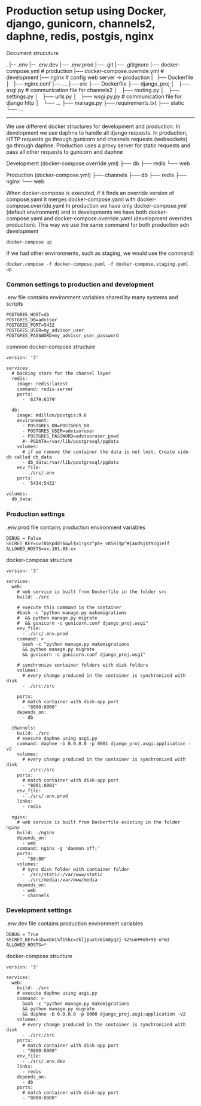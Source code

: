 # Production setup using Docker, django, gunicorn, channels2, daphne, redis, postgis, nginx

Document strucuture

.
|-- .env
|-- .env.dev
|── .env.prod
|── .git
|── .gitignore
|── docker-compose.yml 				# production
|── docker-compose.override.yml 	# development
|── nginx 							# config web server -> production
|   |── Dockerfile
│   |── nginx.conf
|── ...
|── src
    ├── Dockerfile
    ├── django_proj
    │   ├── asgi.py 				# communication file for channels2 
    │   ├── routing.py
    │   ├── settings.py
    │   ├── urls.py
    │   ├── wsgi.py.py 				# communication file for django http
    │   └── ...
    ├── manage.py
    ├── requirements.txt
    ├── static
    └── ...

----------

We use different docker structures for development and production.
In development we use daphne to handle all django requests.
In production, HTTP requests go through gunicorn and channels requests (websockets) go through daphne. Production uses a proxy server for static requests and pass all other requests to gunicorn and daphne

Development (docker-compose.override.yml)
├── db
├── redis
└── web

Production (docker-compose.yml)
├── channels
├── db
├── redis
├── nginx
└── web

When docker-compose is executed, if it finds an override version of compose.yaml it merges docker-compose.yaml with docker-compose.override.yaml
In production we have only docker-compose.yml (default environment) and in developments we have both docker-compose.yaml and docker-compose.override.yaml (development overrides production). This way we use the same command for both production adn development

```
docker-compose up 
```

If we had other environments, such as staging, we would use the command:
```
docker.compose -f docker-compose.yaml -f docker-compose.staging.yaml up
```

### Common settings to production and development
.env file contains environment variables shared by many systems and scripts

```
POSTGRES_HOST=db
POSTGRES_DB=advisor
POSTGRES_PORT=5432
POSTGRES_USER=my_advisor_user
POSTGRES_PASSWORD=my_advisor_user_password
```


common docker-compose structure

```
version: '3'

services:
  # backing store for the channel layer
  redis:
    image: redis:latest
    command: redis-server
    ports:
      - '6379:6379'

  db:
    image: mdillon/postgis:9.6
    environment:
      - POSTGRES_DB=POSTGRES_DB
      - POSTGRES_USER=advisoruser
      - POSTGRES_PASSWORD=advisoruser_pswd
      #- PGDATA=/var/lib/postgresql/pgdata
    volumes:
      # if we remove the container the data is not lost. Create side-db called db_data
      - db_data:/var/lib/postgresql/pgdata
    env_file:
      - ./src/.env
    ports:
      - '5434:5432'

volumes:
  db_data:
```



### Production settings
.env.prod file contains production environment variables

```
DEBUG = False
SECRET_KEY=uv78bkpdd!6&wl$x1!gsz^ph+_v858($p^#jaud%j$t9cg1elf
ALLOWED_HOSTS=xx.101.85.xx
```

docker-compose structure

```
version: '3'

services:
  web:
    # web service is built from Dockerfile in the folder src
    build: ./src

    # execute this command in the container
    #bash -c "python manage.py makemigrations
    #  && python manage.py migrate
    #  && gunicorn -c gunicorn.conf django_proj.wsgi"
    env_file:
      - ./src/.env.prod
    command: >
      bash -c "python manage.py makemigrations
      && python manage.py migrate
      && gunicorn -c gunicorn.conf django_proj.wsgi"

    # synchronize container folders with disk folders
    volumes: 
      # every change produced in the container is synchronized with disk
      - ./src:/src

    ports:
      # match container with disk-app port
      - "8000:8000"
    depends_on:
      - db

  channels:
    build: ./src
    # execute daphne using asgi.py
    command: daphne -b 0.0.0.0 -p 8001 django_proj.asgi:application -v2
    volumes: 
      # every change produced in the container is synchronized with disk
      - ./src:/src
    ports:
      # match container with disk-app port
      - "8001:8001"
    env_file:
      - ./src/.env.prod
    links:
      - redis

  nginx:
    # web service is built from Dockerfile existing in the folder nginx
    build: ./nginx
    depends_on:
      - web
    command: nginx -g 'daemon off;'
    ports:
      - "80:80"
    volumes:
      # sync disk folder with container folder
      - ./src/static:/var/www/static
      - ./src/media:/var/www/media
    depends_on:
      - web
      - channels
```
	

### Development settings
.env.dev file contains production environment variables

```
DEBUG = True
SECRET_KEY=ksbwxbmi%f1%kc=zkljpuxtc6i4dyq2j-%2%un##oh+9$-o*m3
ALLOWED_HOSTS=*
```

docker-compose structure

```
version: '3'

services:
  web:
    build: ./src
    # execute daphne using asgi.py
    command: >
      bash -c "python manage.py makemigrations
      && python manage.py migrate
      && daphne -b 0.0.0.0 -p 8000 django_proj.asgi:application -v2
    volumes: 
      # every change produced in the container is synchronized with disk
      - ./src:/src
    ports:
      # match container with disk-app port
      - "8000:8000"
    env_file:
      - ./src/.env.dev
    links:
      - redis
    depends_on:
      - db
    ports:
      # match container with disk-app port
      - "8000:8000"
```


